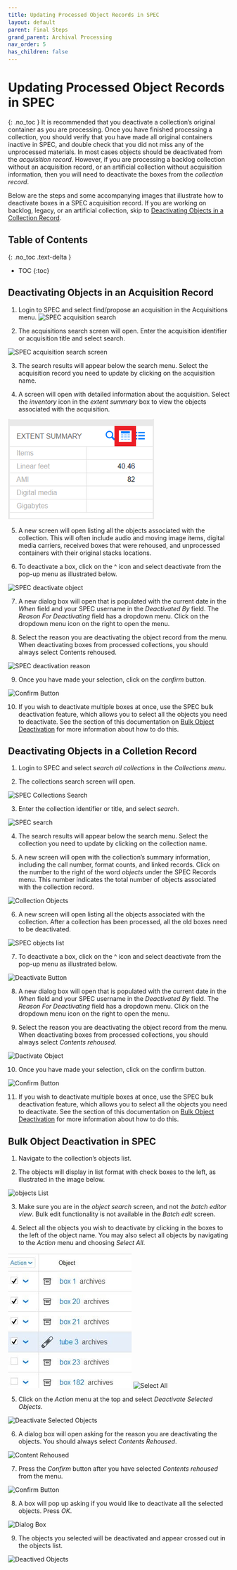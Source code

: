 ```yaml
---
title: Updating Processed Object Records in SPEC
layout: default
parent: Final Steps
grand_parent: Archival Processing
nav_order: 5
has_children: false
---
```

# Updating Processed Object Records in SPEC
{: .no_toc }
It is recommended that you deactivate a collection’s original container as you are processing. Once you have finished processing a collection, you should verify that you have made all original containers inactive in SPEC, and double check that you did not miss any of the unprocessed materials. In most cases objects should be deactivated from the _acquisition record_. However, if you are processing a backlog collection without an acquisition record, or an artificial collection without acquisition information, then you will need to deactivate the boxes from the _collection record_. 

Below are the steps and some accompanying images that illustrate how to deactivate boxes in a SPEC acquisition record. If you are working on backlog, legacy, or an artificial collection, skip to [Deactivating Objects in a Collection Record]().

## Table of Contents
{: .no_toc .text-delta }

- TOC
{:toc}

## Deactivating Objects in an Acquisition Record
1. Login to SPEC and select find/propose an acquisition in the Acquisitions menu.
![SPEC acquisition search](/Images/96-Spec-acquisition-search.png)

2. The acquisitions search screen will open. Enter the acquisition identifier or acquisition title and select search.

![SPEC acquisition search screen](/Images/97-acquisition-search-screen.png)

3. The search results will appear below the search menu. Select the acquisition record you need to update by clicking on the acquisition name.

4. A screen will open with detailed information about the acquisition. Select the _inventory_ icon in the _extent summary_ box to view the objects associated with the acquisition.

![SPEC extent summary](Images/98-extent-summary.png)

5. A new screen will open listing all the objects associated with the collection. This will often include audio and moving image items, digital media carriers, received boxes that were rehoused, and unprocessed containers with their original stacks locations. 

6. To deactivate a box, click on the ^ icon and select deactivate from the pop-up menu as illustrated below. 

![SPEC deactivate object](/Images/100-SPEC-deactivate.png)

7. A new dialog box will open that is populated with the current date in the _When_ field and your SPEC username in the _Deactivated By_ field. The _Reason For Deactivating_ field has a dropdown menu. Click on the dropdown menu icon on the right to open the menu.

8. Select the reason you are deactivating the object record from the menu. When deactivating boxes from processed collections, you should always select Contents rehoused.

![SPEC deactivation reason](/Images/101-SPEC-deactivation-reason.png)

9. Once you have made your selection, click on the _confirm_ button.

![Confirm Button](/Images/108-confirm-button.png)

10. If you wish to deactivate multiple boxes at once, use the SPEC bulk deactivation feature, which allows you to select all the objects you need to deactivate. See the section of this documentation on [Bulk Object Deactivation]() for more information about how to do this. 

## Deactivating Objects in a Colletion Record

1. Login to SPEC and select _search all collections_ in the _Collections menu._

2. The collections search screen will open.

![SPEC Collections Search](/Images/102-SPEC-Collections-search.png)

3. Enter the collection identifier or title, and select _search_.

![SPEC search](/Images/103-SPEC-Search.png)

4. The search results will appear below the search menu. Select the collection you need to update by clicking on the collection name.

5. A new screen will open with the collection’s summary information, including the call number, format counts, and linked records. Click on the number to the right of the word _objects_ under the SPEC Records menu. This number indicates the total number of objects associated with the collection record.

![Collection Objects](/Images/104-Objects.png)

6. A new screen will open listing all the objects associated with the collection. After a collection has been processed, all the old boxes need to be deactivated. 

![SPEC objects list](/Images/105-SPEC-Objects-List.png)

7.  To deactivate a box, click on the ^ icon and select deactivate from the pop-up menu as illustrated below.

![Deactivate Button](/Images/106-Deactivate.png)

8. A new dialog box will open that is populated with the current date in the _When_ field and your SPEC username in the _Deactivated By_ field. The _Reason For Deactivating_ field has a dropdown menu. Click on the dropdown menu icon on the right to open the menu. 

9. Select the reason you are deactivating the object record from the menu. When deactivating boxes from processed collections, you should always select _Contents rehoused_.

![Dactivate Object](/Images/107-Object-Deactivate.png)

10. Once you have made your selection, click on the confirm button.

![Confirm Button](/Images/108-confirm-button.png)

11.  If you wish to deactivate multiple boxes at once, use the SPEC bulk deactivation feature, which allows you to select all the objects you need to deactivate. See the section of this documentation on [Bulk Object Deactivation]() for more information about how to do this. 

## Bulk Object Deactivation in SPEC

1. Navigate to the collection’s objects list.

2. The objects will display in list format with check boxes to the left, as illustrated in the image below. 

![objects List](/Images/109-Objects-List.jpg)

3. Make sure you are in the _object search_ screen, and not the _batch editor view_. Bulk edit functionality is not available in the _Batch edit_ screen.

4. Select all the objects you wish to deactivate by clicking in the boxes to the left of the object name. You may also select all objects by navigating to the _Action_ menu and choosing _Select All_.    

![SPEC checkboxes](Images/109-SPEC-checkboxes.jpg) ![Select All](/Images/110-SPEC-Select-all.png)

5. Click on the _Action_ menu at the top and select _Deactivate Selected Objects._

![Deactivate Selected Objects](/Images/111-Deactivate-Selected-Objects.png)

6. A dialog box will open asking for the reason you are deactivating the objects. You should always select _Contents Rehoused_.

![Content Rehoused](/Images/112-Content-Rehoused.png)

7. Press the _Confirm_ button after you have selected _Contents rehoused_ from the menu.

![Confirm Button](/Images/108-confirm-button.png)

8. A box will pop up asking if you would like to deactivate all the selected objects. Press _OK_.

![Dialog Box](/Images/113-Dialog-Box.jpg)

9. The objects you selected will be deactivated and appear crossed out in the objects list.

![Deactived Objects](/Images/114-Deactivated-Objects.jpg)